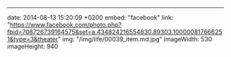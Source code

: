 ---
date: 2014-08-13 15:20:09 +0200
embed: "facebook"
link: "https://www.facebook.com/photo.php?fbid=708726739164575&set=a.434824216554830.89303.100000817666251&type=3&theater"
img: "/img/life/00039_item.md.jpg"
imageWidth: 530
imageHeight: 940
